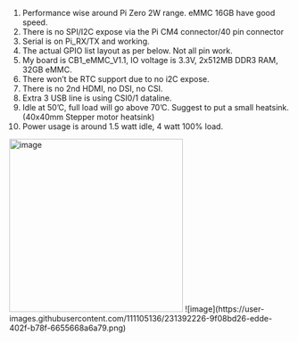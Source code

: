 1. Performance wise around Pi Zero 2W range. eMMC 16GB have good speed.
2. There is no SPI/I2C expose via the Pi CM4 connector/40 pin connector
3. Serial is on Pi_RX/TX and working.
4. The actual GPIO list layout as per below. Not all pin work.
5. My board is CB1_eMMC_V1.1, IO voltage is 3.3V, 2x512MB DDR3 RAM, 32GB eMMC.
6. There won’t be RTC support due to no i2C expose.
7. There is no 2nd HDMI, no DSI, no CSI.
8. Extra 3 USB line is using CSI0/1 dataline.
9. Idle at 50’C, full load will go above 70’C. Suggest to put a small heatsink. (40x40mm Stepper motor heatsink)
10. Power usage is around 1.5 watt idle, 4 watt 100% load.

<img width="311" alt="image" src="https://user-images.githubusercontent.com/111105136/231384215-23bc5b21-51bc-43bf-8d1a-03d7328e54d4.png">
![image](https://user-images.githubusercontent.com/111105136/231392226-9f08bd26-edde-402f-b78f-6655668a6a79.png)

